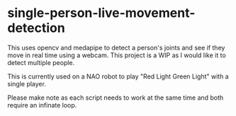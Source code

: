 # single-person-live-movement-detection

This uses opencv and medapipe to detect a person's joints and see if they move in real time using a webcam.
This project is a WIP as I would like it to detect multiple people.

This is currently used on a NAO robot to play "Red Light Green Light" with a single player.

Please make note as each script needs to work at the same time and both require an infinate loop.
